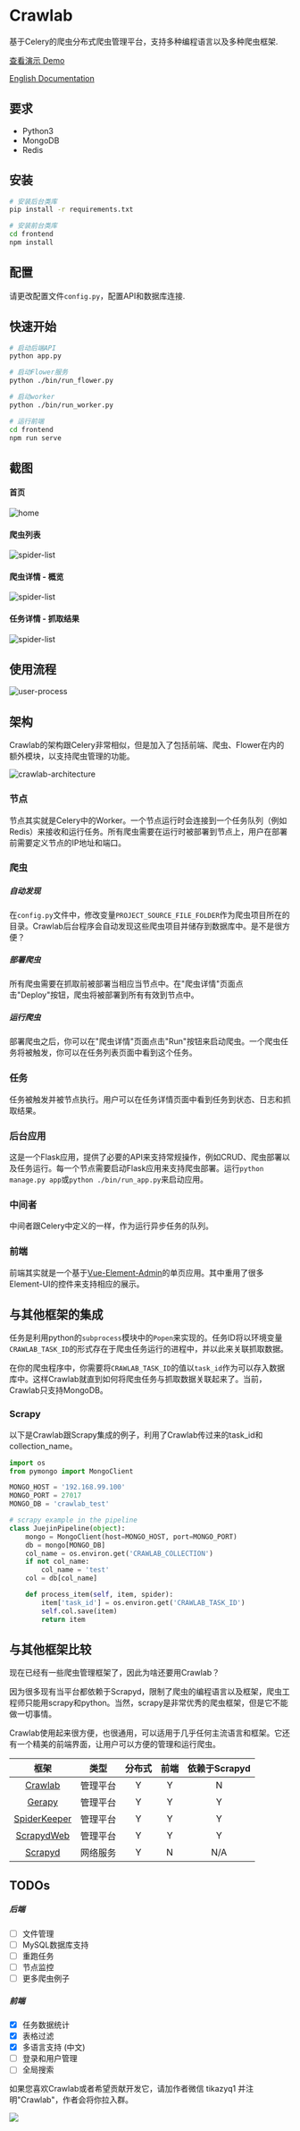 # Crawlab
基于Celery的爬虫分布式爬虫管理平台，支持多种编程语言以及多种爬虫框架.

[查看演示 Demo](http://139.129.230.98:8080)

[English Documentation](https://github.com/tikazyq/crawlab/blob/master/README.md)

## 要求
- Python3
- MongoDB
- Redis

## 安装

```bash
# 安装后台类库
pip install -r requirements.txt
```

```bash
# 安装前台类库
cd frontend
npm install
```

## 配置

请更改配置文件`config.py`，配置API和数据库连接.

## 快速开始
```bash
# 启动后端API
python app.py

# 启动Flower服务
python ./bin/run_flower.py

# 启动worker
python ./bin/run_worker.py
```

```bash
# 运行前端
cd frontend
npm run serve
```

## 截图

#### 首页
![home](./docs/img/screenshot-home.png)

#### 爬虫列表

![spider-list](./docs/img/screenshot-spiders.png)

#### 爬虫详情 - 概览

![spider-list](./docs/img/screenshot-spider-detail-overview.png)

#### 任务详情 - 抓取结果

![spider-list](./docs/img/screenshot-task-detail-results.png)

## 使用流程

![user-process](./docs/img/用户使用流程图.png)

## 架构

Crawlab的架构跟Celery非常相似，但是加入了包括前端、爬虫、Flower在内的额外模块，以支持爬虫管理的功能。

![crawlab-architecture](./docs/img/crawlab-architecture.png)

### 节点

节点其实就是Celery中的Worker。一个节点运行时会连接到一个任务队列（例如Redis）来接收和运行任务。所有爬虫需要在运行时被部署到节点上，用户在部署前需要定义节点的IP地址和端口。

### 爬虫

##### 自动发现

在`config.py`文件中，修改变量`PROJECT_SOURCE_FILE_FOLDER`作为爬虫项目所在的目录。Crawlab后台程序会自动发现这些爬虫项目并储存到数据库中。是不是很方便？

##### 部署爬虫

所有爬虫需要在抓取前被部署当相应当节点中。在"爬虫详情"页面点击"Deploy"按钮，爬虫将被部署到所有有效到节点中。

##### 运行爬虫

部署爬虫之后，你可以在"爬虫详情"页面点击"Run"按钮来启动爬虫。一个爬虫任务将被触发，你可以在任务列表页面中看到这个任务。

### 任务

任务被触发并被节点执行。用户可以在任务详情页面中看到任务到状态、日志和抓取结果。

### 后台应用

这是一个Flask应用，提供了必要的API来支持常规操作，例如CRUD、爬虫部署以及任务运行。每一个节点需要启动Flask应用来支持爬虫部署。运行`python manage.py app`或`python ./bin/run_app.py`来启动应用。

### 中间者

中间者跟Celery中定义的一样，作为运行异步任务的队列。

### 前端

前端其实就是一个基于[Vue-Element-Admin](https://github.com/PanJiaChen/vue-element-admin)的单页应用。其中重用了很多Element-UI的控件来支持相应的展示。

## 与其他框架的集成

任务是利用python的`subprocess`模块中的`Popen`来实现的。任务ID将以环境变量`CRAWLAB_TASK_ID`的形式存在于爬虫任务运行的进程中，并以此来关联抓取数据。

在你的爬虫程序中，你需要将`CRAWLAB_TASK_ID`的值以`task_id`作为可以存入数据库中。这样Crawlab就直到如何将爬虫任务与抓取数据关联起来了。当前，Crawlab只支持MongoDB。

### Scrapy

以下是Crawlab跟Scrapy集成的例子，利用了Crawlab传过来的task_id和collection_name。

```python
import os
from pymongo import MongoClient

MONGO_HOST = '192.168.99.100'
MONGO_PORT = 27017
MONGO_DB = 'crawlab_test'

# scrapy example in the pipeline
class JuejinPipeline(object):
    mongo = MongoClient(host=MONGO_HOST, port=MONGO_PORT)
    db = mongo[MONGO_DB]
    col_name = os.environ.get('CRAWLAB_COLLECTION')
    if not col_name:
        col_name = 'test'
    col = db[col_name]

    def process_item(self, item, spider):
        item['task_id'] = os.environ.get('CRAWLAB_TASK_ID')
        self.col.save(item)
        return item
```

## 与其他框架比较

现在已经有一些爬虫管理框架了，因此为啥还要用Crawlab？

因为很多现有当平台都依赖于Scrapyd，限制了爬虫的编程语言以及框架，爬虫工程师只能用scrapy和python。当然，scrapy是非常优秀的爬虫框架，但是它不能做一切事情。

Crawlab使用起来很方便，也很通用，可以适用于几乎任何主流语言和框架。它还有一个精美的前端界面，让用户可以方便的管理和运行爬虫。

|框架 | 类型 | 分布式 | 前端 | 依赖于Scrapyd |
|:---:|:---:|:---:|:---:|:---:|
| [Crawlab](https://github.com/tikazyq/crawlab) | 管理平台 | Y | Y | N
| [Gerapy](https://github.com/Gerapy/Gerapy) | 管理平台 | Y | Y | Y
| [SpiderKeeper](https://github.com/DormyMo/SpiderKeeper) | 管理平台 | Y | Y | Y
| [ScrapydWeb](https://github.com/my8100/scrapydweb) | 管理平台 | Y | Y | Y
| [Scrapyd](https://github.com/scrapy/scrapyd) | 网络服务 | Y | N | N/A

## TODOs
##### 后端
- [ ] 文件管理
- [ ] MySQL数据库支持
- [ ] 重跑任务
- [ ] 节点监控
- [ ] 更多爬虫例子

##### 前端
- [x] 任务数据统计
- [x] 表格过滤
- [x] 多语言支持 (中文)
- [ ] 登录和用户管理
- [ ] 全局搜索

如果您喜欢Crawlab或者希望贡献开发它，请加作者微信 tikazyq1 并注明"Crawlab"，作者会将你拉入群。

![](https://user-gold-cdn.xitu.io/2019/3/15/169814cbd5e600e9?imageslim)
